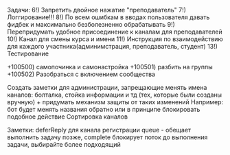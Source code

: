 Задачи:
6!) Запретить двойное нажатие "преподаватель"
7!) Логгирование!!!
8!) По всем ошибкам в вводах пользователя давать фидбек и максимально безболезненно обрабатывать
9!) Перепридумать удобное присоединение к каналам для преподавателей
10!) Канал для смены курса и имени
11!) Инструкция по взаимодействию для каждого участника(админимстрация, преподаватель, студент)
13!) Тестирование

+100500) самопочинка и самонастройка
+100501) разбить на группы
+100502) Разобраться с включением сообщества

Создать заметки для администрации, запрещающие менять имена каналов: болталка, стойка информации и тд (тех, которые были созданы вручную) +
придумать механизм защиты от таких изменений
Например: бот будет менять названия обратно или в принципе блокировать подобное действие
Сортировка каналов

Заметки:
deferReply для канала регистрации
queue - обещает выполнить задачу позже, complete блокирует поток до выполнения задачи, выбирайте более подходящий
